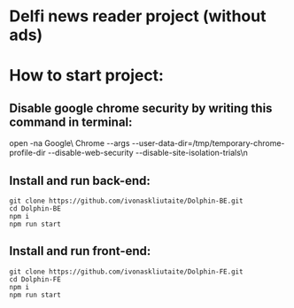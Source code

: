 # Delfi news reader project (without ads)

# How to start project:

## Disable google chrome security by writing this command in terminal:
open -na Google\ Chrome --args --user-data-dir=/tmp/temporary-chrome-profile-dir --disable-web-security --disable-site-isolation-trials\n

## Install and run back-end:
```shell
git clone https://github.com/ivonaskliutaite/Dolphin-BE.git
cd Dolphin-BE
npm i
npm run start
```

## Install and run front-end:
```shell
git clone https://github.com/ivonaskliutaite/Dolphin-FE.git
cd Dolphin-FE
npm i
npm run start
```
